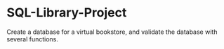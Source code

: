 # SQL-Library-Project
Create a database for a virtual bookstore, and validate the database with several functions.
